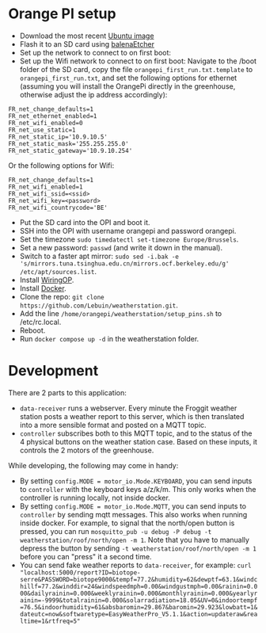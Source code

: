 # Orange PI setup

* Download the most recent [Ubuntu image](https://drive.google.com/drive/folders/1KzyzyByev-fpZat7yvgYz1omOqFFqt1k)
* Flash it to an SD card using [balenaEtcher](https://etcher.balena.io/#download-etcher)
* Set up the network to connect to on first boot:
* Set up the Wifi network to connect to on first boot: Navigate to the /boot folder of the SD card, copy the file `orangepi_first_run.txt.template` to `orangepi_first_run.txt`, and set the following options for ethernet (assuming you will install the OrangePi directly in the greenhouse, otherwise adjust the ip address accordingly):

```
FR_net_change_defaults=1
FR_net_ethernet_enabled=1
FR_net_wifi_enabled=0
FR_net_use_static=1
FR_net_static_ip='10.9.10.5'
FR_net_static_mask='255.255.255.0'
FR_net_static_gateway='10.9.10.254'
```

Or the following options for Wifi:

```
FR_net_change_defaults=1
FR_net_wifi_enabled=1
FR_net_wifi_ssid=<ssid>
FR_net_wifi_key=<password>
FR_net_wifi_countrycode='BE'
```

* Put the SD card into the OPI and boot it.
* SSH into the OPI with username orangepi and password orangepi.
* Set the timezone `sudo timedatectl set-timezone Europe/Brussels`.
* Set a new password: `passwd` (and write it down in the manual).
* Switch to a faster apt mirror: `sudo sed -i.bak -e 's/mirrors.tuna.tsinghua.edu.cn/mirrors.ocf.berkeley.edu/g' /etc/apt/sources.list`.
* Install [WiringOP](https://github.com/orangepi-xunlong/wiringOP).
* Install [Docker](https://docs.docker.com/engine/install/ubuntu/).
* Clone the repo: `git clone https://github.com/Lebuin/weatherstation.git`.
* Add the line `/home/orangepi/weatherstation/setup_pins.sh` to /etc/rc.local.
* Reboot.
* Run `docker compose up -d` in the weatherstation folder.


# Development

There are 2 parts to this application:

* `data-receiver` runs a webserver. Every minute the Froggit weather station posts a weather report to this server, which is then translated into a more sensible format and posted on a MQTT topic.
* `controller` subscribes both to this MQTT topic, and to the status of the 4 physical buttons on the weather station case. Based on these inputs, it controls the 2 motors of the greenhouse.

While developing, the following may come in handy:

* By setting `config.MODE = motor_io.Mode.KEYBOARD`, you can send inputs to `controller` with the keyboard keys a/z/k/m. This only works when the controller is running locally, not inside docker.
* By setting `config.MODE = motor_io.Mode.MQTT`, you can send inputs to `controller` by sending mqtt messages. This also works when running inside docker. For example, to signal that the north/open button is pressed, you can run `mosquitto_pub -u debug -P debug -t weatherstation/roof/north/open -m 1`. Note that you have to manually depress the button by sending `-t weatherstation/roof/north/open -m 1` before you can "press" it a second time.
* You can send fake weather reports to `data-receiver`, for example: `curl "localhost:5000/report?ID=biotope-serre&PASSWORD=biotope9000&tempf=77.2&humidity=62&dewptf=63.1&windchillf=77.2&winddir=24&windspeedmph=0.00&windgustmph=0.00&rainin=0.000&dailyrainin=0.000&weeklyrainin=0.000&monthlyrainin=0.000&yearlyrainin=-9999&totalrainin=0.000&solarradiation=18.05&UV=0&indoortempf=76.5&indoorhumidity=61&absbaromin=29.867&baromin=29.923&lowbatt=1&dateutc=now&softwaretype=EasyWeatherPro_V5.1.1&action=updateraw&realtime=1&rtfreq=5"`
